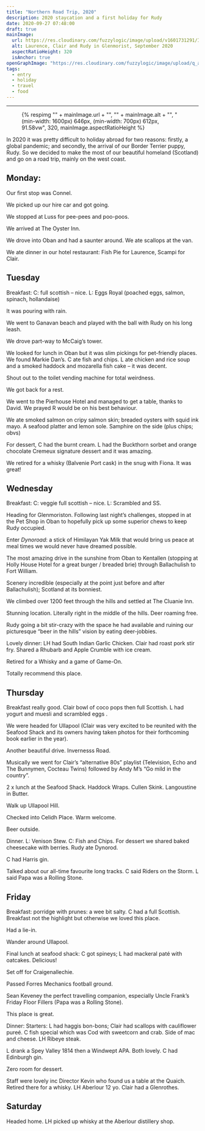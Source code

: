 ```yaml
---
title: "Northern Road Trip, 2020"
description: 2020 staycation and a first holiday for Rudy
date: 2020-09-27 07:48:00
draft: true
mainImage:
  url: https://res.cloudinary.com/fuzzylogic/image/upload/v1601731291/IMG_2723_iuli8z.heic
  alt: Laurence, Clair and Rudy in Glenmorist, September 2020
  aspectRatioHeight: 320
  isAnchor: true
openGraphImage: "https://res.cloudinary.com/fuzzylogic/image/upload/q_auto,f_auto,w_1200/v1601731291/IMG_2723_iuli8z.jpg"
tags:
  - entry
  - holiday
  - travel
  - food
---
```


---

<figure>
  {% respimg "" + mainImage.url + "", "" + mainImage.alt + "", "(min-width: 1600px) 646px, (min-width: 700px) 612px, 91.58vw", 320, mainImage.aspectRatioHeight %}
</figure>

In 2020 it was pretty difficult to holiday abroad for two reasons: firstly, a global pandemic; and secondly, the arrival of our Border Terrier puppy, Rudy. So we decided to make the most of our beautiful homeland (Scotland) and go on a road trip, mainly on the west coast.

## Monday:

Our first stop was Connel.

We picked up our hire car and got going. 

We stopped at Luss for pee-pees and poo-poos.

We arrived at The Oyster Inn. 

We drove into Oban and had a saunter around. We ate scallops at the van. 

We ate dinner in our hotel restaurant: Fish Pie for Laurence, Scampi for Clair.

## Tuesday

Breakfast: C: full scottish – nice. L: Eggs Royal (poached eggs, salmon, spinach, hollandaise)

It was pouring with rain.

We went to Ganavan beach and played with the ball with Rudy on his long leash.

We drove part-way to McCaig’s tower.

We looked for lunch in Oban but it was slim pickings for pet-friendly places. We found Markie Dan’s. C ate fish and chips. L ate chicken and rice soup and a smoked haddock and mozarella fish cake – it was decent.

Shout out to the toilet vending machine for total weirdness.

We got back for a rest. 

We went to the Pierhouse Hotel and managed to get a table, thanks to David. We prayed R would be on his best behaviour.

We ate smoked salmon on cripy salmon skin; breaded oysters with squid ink mayo. A seafood platter and lemon sole. Samphire on the side (plus chips; obvs)

For dessert, C had the burnt cream. L had the Buckthorn sorbet and orange chocolate Cremeux signature dessert and it was amazing. 

We retired for a whisky (Balvenie Port cask) in the snug with Fiona. It was great!

## Wednesday

Breakfast: C: veggie full scottish – nice. L: Scrambled and SS.

Heading for Glenmoriston. Following last night’s challenges, stopped in at the Pet Shop in Oban to hopefully pick up some superior chews to keep Rudy occupied.

Enter _Dynoroad_:  a stick of Himilayan Yak Milk that would bring us peace at meal times we would never have dreamed possible.

The most amazing drive in the sunshine from Oban to Kentallen (stopping at Holly House Hotel for a great burger / breaded brie) through Ballachulish to Fort William. 

Scenery incredible (especially at the point just before and after Ballachulish); Scotland at its bonniest.

We climbed over 1200 feet through the hills and settled at The Cluanie Inn. 

Stunning location. Literally right in the middle of the hills. Deer roaming free. 

Rudy going a bit stir-crazy with the space he had available and ruining our picturesque “beer in the hills” vision by eating deer-jobbies.

Lovely dinner: LH had South Indian Garlic Chicken. Clair had roast pork stir fry. Shared a Rhubarb and Apple Crumble with ice cream.

Retired for a Whisky and a game of Game-On. 

Totally recommend this place.

## Thursday

Breakfast really good. Clair bowl of coco pops then full Scottish. L had yogurt and muesli and scrambled eggs .

We were headed for Ullapool (Clair was very excited to be reunited with the Seafood Shack and its owners having taken photos for their forthcoming book earlier in the year).

Another beautiful drive. Invernesss Road. 

Musically we went for Clair’s “alternative 80s” playlist (Television, Echo and The Bunnymen, Cocteau Twins) followed by Andy M’s “Go mild in the country”.

2 x lunch at the Seafood Shack. Haddock Wraps. Cullen Skink. Langoustine in Butter.

Walk up Ullapool Hill.

Checked into Celidh Place. Warm welcome.

Beer outside.

Dinner. L: Venison Stew. C: Fish and Chips. For dessert we shared baked cheesecake with berries. Rudy ate Dynorod. 

C had Harris gin.

Talked about our all-time favourite long tracks. C said Riders on the Storm. L said Papa was a Rolling Stone.

## Friday

Breakfast: porridge with prunes: a wee bit salty. C had a full Scottish. Breakfast not the highlight but otherwise we loved this place.

Had a lie-in.

Wander around Ullapool.

Final lunch at seafood shack: C got spineys; L had mackeral paté with oatcakes. Delicious!

Set off for Craigenallechie.

Passed Forres Mechanics football ground.

Sean Keveney the perfect travelling companion, especially Uncle Frank’s Friday Floor Fillers (Papa was a Rolling Stone).

This place is great.

Dinner: Starters: L had haggis bon-bons; Clair had scallops with cauliflower pureé. C fish special which was Cod with sweetcorn and crab. Side of mac and cheese. LH Ribeye steak. 

L drank a Spey Valley 1814 then a Windwept APA. Both lovely. C had Edinburgh gin.

Zero room for dessert.

Staff were lovely inc Director Kevin who found us a table at the Quaich. Retired there for a whisky. LH Aberlour 12 yo. Clair had a Glenrothes.

## Saturday

Headed home. LH picked up whisky at the Aberlour distillery shop.
